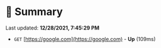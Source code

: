 # 📖 Summary
Last updated: **12/28/2021, 7:45:29 PM**

- `GET` [https://google.com](https://google.com) - **Up** (109ms)
